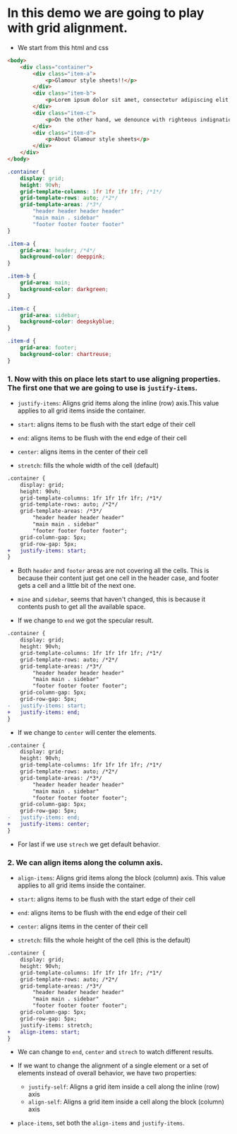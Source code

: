 # In this demo we are going to play with grid alignment.

* We start from this html and css

```html index.html
<body>
    <div class="container">
        <div class="item-a">
            <p>Glamour style sheets!!</p>
        </div>
        <div class="item-b">
            <p>Lorem ipsum dolor sit amet, consectetur adipiscing elit, sed do eiusmod tempor incididunt ut labore et dolore magna aliqua. Ut enim ad minim veniam, quis nostrud exercitation ullamco laboris nisi ut aliquip ex ea commodo consequat. Duis aute irure dolor in reprehenderit in voluptate velit esse cillum dolore eu fugiat nulla pariatur. Excepteur sint occaecat cupidatat non proident, sunt in culpa qui officia deserunt mollit anim id est laborum</p>
        </div>
        <div class="item-c">
            <p>On the other hand, we denounce with righteous indignation and dislike men who are so beguiled and demoralized by the charms of pleasure of the moment, so blinded by desire, that they cannot foresee the pain and trouble that are bound to ensue; and equal blame belongs to those who fail in their duty through weakness of will, which is the same as saying through shrinking from toil and pain. These cases are perfectly simple and easy to distinguish.</p>
        </div>
        <div class="item-d">
            <p>About Glamour style sheets</p>
        </div>
    </div>
</body>
```


```css site.css
.container {
    display: grid;
    height: 90vh;
    grid-template-columns: 1fr 1fr 1fr 1fr; /*1*/
    grid-template-rows: auto; /*2*/
    grid-template-areas: /*3*/
        "header header header header"
        "main main . sidebar"
        "footer footer footer footer"
}

.item-a {
    grid-area: header; /*4*/
    background-color: deeppink;
}

.item-b {
    grid-area: main;
    background-color: darkgreen;
}

.item-c {
    grid-area: sidebar;
    background-color: deepskyblue;
}

.item-d {
    grid-area: footer;
    background-color: chartreuse;
}
```

### 1. Now with this on place lets start to use aligning properties. The first one that we are going to use is `justify-items`.

* `justify-items`: Aligns grid items along the inline (row) axis.This value applies to all grid items inside the container.

* `start`: aligns items to be flush with the start edge of their cell
* `end`: aligns items to be flush with the end edge of their cell
* `center`: aligns items in the center of their cell
* `stretch`: fills the whole width of the cell (default)

```diff
.container {
    display: grid;
    height: 90vh;
    grid-template-columns: 1fr 1fr 1fr 1fr; /*1*/
    grid-template-rows: auto; /*2*/
    grid-template-areas: /*3*/
        "header header header header"
        "main main . sidebar"
        "footer footer footer footer";
    grid-column-gap: 5px;
    grid-row-gap: 5px;
+   justify-items: start;
}
```

* Both `header` and `footer` areas are not covering all the cells. This is because their content just get one cell in the header case, and footer gets a cell and a little bit of the next one.

* `mine` and `sidebar`, seems that haven't changed, this is because it contents push to get all the available space.

* If we change to `end` we got the specular result.

```diff
.container {
    display: grid;
    height: 90vh;
    grid-template-columns: 1fr 1fr 1fr 1fr; /*1*/
    grid-template-rows: auto; /*2*/
    grid-template-areas: /*3*/
        "header header header header"
        "main main . sidebar"
        "footer footer footer footer";
    grid-column-gap: 5px;
    grid-row-gap: 5px;
-   justify-items: start;
+   justify-items: end;
}
```

* If we change to `center` will center the elements.

```diff
.container {
    display: grid;
    height: 90vh;
    grid-template-columns: 1fr 1fr 1fr 1fr; /*1*/
    grid-template-rows: auto; /*2*/
    grid-template-areas: /*3*/
        "header header header header"
        "main main . sidebar"
        "footer footer footer footer";
    grid-column-gap: 5px;
    grid-row-gap: 5px;
-   justify-items: end;
+   justify-items: center;
}
```
* For last if we use `strech` we get default behavior.

### 2. We can align items along the column axis.

* `align-items`: Aligns grid items along the block (column) axis. This value applies to all grid items inside the container.

* `start`: aligns items to be flush with the start edge of their cell
* `end`: aligns items to be flush with the end edge of their cell
* `center`: aligns items in the center of their cell
* `stretch`: fills the whole height of the cell (this is the default)

```diff
.container {
    display: grid;
    height: 90vh;
    grid-template-columns: 1fr 1fr 1fr 1fr; /*1*/
    grid-template-rows: auto; /*2*/
    grid-template-areas: /*3*/
        "header header header header"
        "main main . sidebar"
        "footer footer footer footer";
    grid-column-gap: 5px;
    grid-row-gap: 5px;
    justify-items: stretch;
+   align-items: start;
}
```

* We can change to `end`, `center` and `strech` to watch different results.

* If we want to change the alignment of a single element or a set of elements instead of overall behavior, we have two properties:
    - `justify-self`: Aligns a grid item inside a cell along the inline (row) axis 
    - `align-self`: Aligns a grid item inside a cell along the block (column) axis

* `place-items`, set both the `align-items` and `justify-items`.